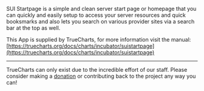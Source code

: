 SUI Startpage is a simple and clean server start page or homepage that you can quickly and easily setup to access your server resources and quick booksmarks and also lets you search on various provider sites via a search bar at the top as well.

This App is supplied by TrueCharts, for more information visit the manual: [https://truecharts.org/docs/charts/incubator/suistartpage](https://truecharts.org/docs/charts/incubator/suistartpage)

---

TrueCharts can only exist due to the incredible effort of our staff.
Please consider making a [donation](https://truecharts.org/docs/about/sponsor) or contributing back to the project any way you can!
